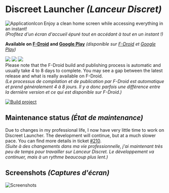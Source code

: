 # Discreet Launcher *(Lanceur Discret)*

<img alt="ApplicationIcon" align="left" src="app/src/main/res/mipmap-hdpi/ic_launcher.png">

Enjoy a clean home screen while accessing everything in an instant!  
*(Profitez d'un écran d'accueil épuré tout en accédant à tout en un instant !)*

**Available on [F-Droid](https://f-droid.org/en/packages/com.vincent_falzon.discreetlauncher) and [Google Play](https://play.google.com/store/apps/details?id=com.vincent_falzon.discreetlauncher)**
*(disponible sur [F-Droid](https://f-droid.org/fr/packages/com.vincent_falzon.discreetlauncher) et [Google Play](https://play.google.com/store/apps/details?id=com.vincent_falzon.discreetlauncher))*

[![](https://img.shields.io/github/v/release/falzonv/discreet-launcher?label=Latest%20release&style=plastic)](https://github.com/falzonv/discreet-launcher/releases)
[![](https://img.shields.io/f-droid/v/com.vincent_falzon.discreetlauncher?include_prereleases&label=F-Droid%20release&style=plastic)](https://f-droid.org/en/packages/com.vincent_falzon.discreetlauncher)
[![](https://img.shields.io/endpoint?style=plastic&color=blue&label=Google%20Play%20release&url=https://play.cuzi.workers.dev/play?i=com.vincent_falzon.discreetlauncher&m=$version)](https://play.google.com/store/apps/details?id=com.vincent_falzon.discreetlauncher)  
Please note that the F-Droid build and publishing process is automatic and usually take 4 to 8 days to complete.
You may see a gap between the latest release and what is really available on F-Droid.  
*(Le processus de compilation et de publication par F-Droid est automatique et prend généralement 4 à 8 jours.
Il y a donc parfois une différence entre la dernière version et ce qui est disponible sur F-Droid.)*

[![Build project](https://github.com/falzonv/discreet-launcher/actions/workflows/build_project.yml/badge.svg)](https://github.com/falzonv/discreet-launcher/actions/workflows/build_project.yml)


## Maintenance status *(État de maintenance)*

Due to changes in my professional life, I now have very little time to work on Discreet Launcher. The development will continue, but at a much slower pace. You can find more details in ticket [#210](https://github.com/falzonv/discreet-launcher/issues/210).  
*(Suite à des changements dans ma vie professionnelle, j'ai maintenant très peu de temps pour travailler sur Lanceur Discret. Le développement va continuer, mais à un rythme beaucoup plus lent.)*

## Screenshots *(Captures d'écran)*

![Screenshots](fastlane/metadata/android/en-US/images/screenshots_total.jpg)
